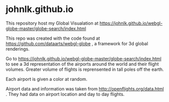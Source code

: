 # johnlk.github.io

This repository host my Global Visualation at https://johnlk.github.io/webgl-globe-master/globe-search/index.html

This repo was created with the code found at https://github.com/dataarts/webgl-globe , a framework for 3d global renderings.

Go to https://johnlk.github.io/webgl-globe-master/globe-search/index.html to see a 3d representation of the airports around the world and their flight volumes.
Greater volume of flights is reprensented in tall poles off the earth.

Each airport is given a color at random.

Airport data and information was taken from http://openflights.org/data.html . They had data on airport location and day to day flights.

